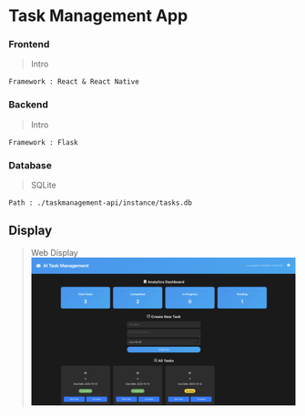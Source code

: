 # Task Management App

### Frontend
> Intro
```
Framework : React & React Native 
```

### Backend
> Intro
```
Framework : Flask
```

### Database
> SQLite
```
Path : ./taskmanagement-api/instance/tasks.db
```

## Display
> Web Display
![替代文字](./Diagram/Web.png)
